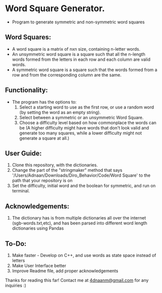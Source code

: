 # Word Square Generator.
- Program to generate symmetric and non-symmetric word squares

## Word Squares:
- A word square is a matrix of nxn size, containing n-letter words.
- An unsymmetric word square is a square such that all the n-length words formed from the letters in each row and each column are valid words.
- A symmetric word square is a square such that the words formed from a row and from the corresponding column are the same.

## Functionality:
- The program has the options to:
  1. Select a starting word to use as the first row, or use a random word (by setting the word as an empty string).
  2. Select between a symmetric or an unsymmetric Word Square.
  3. Choose a difficulty level based on how commonplace the words can be (A higher difficulty might have words that don't look valid and generate too many squares, while a lower difficulty might not generate a square at all.)

## User Guide:
  1. Clone this repository, with the dictionaries. 
  2. Change the part of the "stringmaker" method that says '/Users/Adnaan/Downloads/Diro_Behavior/Code/Word Square' to the path that your repository is on
  3. Set the difficulty, initial word and the boolean for symmetric, and run on terminal.

## Acknowledgements:
  1. The dictionary has is from multiple dictionaries all over the internet (sgb-words.txt,etc), and has been parsed into different word length dictionaries using Pandas

## To-Do:
  1. Make faster - Develop on C++, and use words as state space instead of letters 
  2. Make User Interface better
  3. Improve Readme file, add proper acknowledgements

Thanks for reading this far! Contact me at 4dnaanm@gmail.com for any inquiries :)
